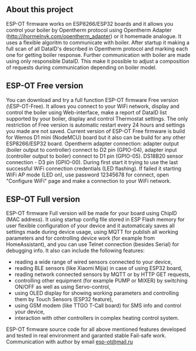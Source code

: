 ## About this project
ESP-OT firmware works on ESP8266/ESP32 boards and it allows you control your boiler by Opentherm protocol using Opentherm Adapter (http://ihormelnyk.com/opentherm_adapter) or it homemade analogue.
It uses a flexible algoritm to communicate with boiler. After startup it making a full scan of all DataID's described in Opentherm protocol and marking each one for getting boiler response.
Further communication with boiler are made using only responsible DataID. This make it possible to adjust a composition of requests during communication depending on boiler model.

## ESP-OT Free version
You can download and try a full function ESP-OT firmware Free version (\ESP-OT-Free). It allows you connect to your WiFi network, 
display and control the boiler using Web-interface, make a report of DataID list supported by your boiler, display and control Thermostat settings.
The only restriction of Free version is automatic restart every 24 hours and settings you made are not saved. 
Current version of ESP-OT Free firmware is build for Wemos D1 mini (NodeMCU) board but it also can be build for any other ESP8266/ESP32 board.
Opentherm adapter connection: adapter output (boiler output to controller) connect to D2 pin (GPIO-04), adapter input (controller output to boiler) connect to D1 pin (GPIO-05).
DS18B20 sensor connection - D3 pin (GPIO-00). During first start it trying to use the last successful WiFi connection credentials (LED flashing).
If failed it starting WiFi AP mode (LED on), use password 12345678 for connect, open "Configure WiFi" page and make a connection to your WiFi network.

## ESP-OT Full version
ESP-OT firmware Full version will be made for your board using ChipID (MAC address). It using startup config file stored in ESP Flash memory for user flexible configuration of your device and
it automaticaly saves all settings made during device usage, using MQTT for publish all working parameters and for controlling device work (for example from HomeAssistant), 
and you can use Telnet connection (besides Serial) for debugging info.
It also can include the following features:
- reading a wide range of wired sensors connected to your device,
- reading BLE sensors (like Xiaomi Mijia) in case of using ESP32 board,
- reading network connected sensors by MQTT or by HTTP GET requests,
- controlling other equipment (for example PUMP or MIXER) by switching ON/OFF as well as using Servo-control,
- using OLED display for showing working parameters and controlling them by Touch Sensors (ESP32 feature),
- using GSM modem (like TTGO T-Call board) for SMS info and control your device,
- interaction with other controllers in complex heating control system.

ESP-OT firmware source code for all above mentioned features developed and tested in real environment and garanted stable Fail-safe work.
Communication with author by email esp-ot@mail.ru
